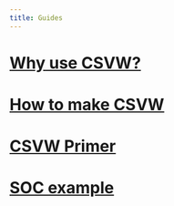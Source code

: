 ```yaml
---
title: Guides
---
```


# [Why use CSVW?](guides/why-use-csvw.html)
# [How to make CSVW](guides/how-to-make-csvw.html)
# [CSVW Primer](https://w3c.github.io/csvw/primer/)
# [SOC example](https://github.com/GSS-Cogs/soc-2020-extended-framework)

<br />
<br />
<br />
<br />
<br />
<br />
<br />
<br />
<br />
<br />
<br />
<br />
